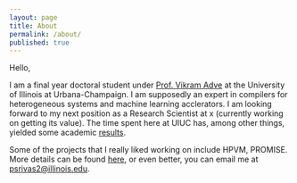 ```yaml
---
layout: page
title: About
permalink: /about/
published: true
---
```


Hello,

I am a final year doctoral student under [Prof. Vikram Adve](http://vikram.cs.illinois.edu/) at the University of Illinois at Urbana-Champaign. I am supposedly an expert in compilers for heterogeneous systems and machine learning acclerators. I am looking forward to my next position as a Research Scientist at x (currently working on getting its value). The time spent here at UIUC has, among other things, yielded some academic [results](publications.md).

Some of the projects that I really liked working on include HPVM, PROMISE. More details can be found [here](projects.md), or even better, you can email me at [psrivas2@illinois.edu](mailto:psrivas2@illinois.edu).
